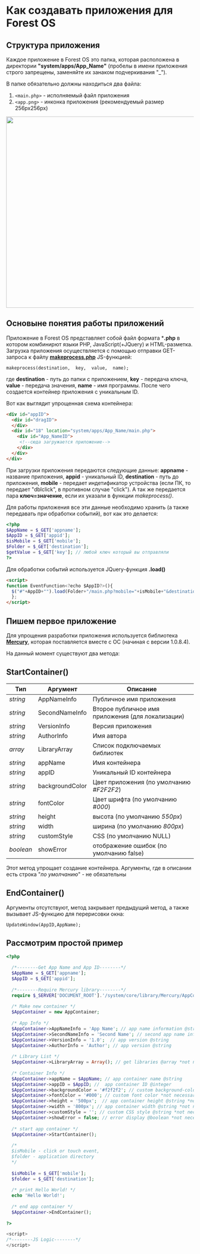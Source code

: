 # Как создавать приложения для Forest OS

Структура приложения
--------------------------------------------

Каждое приложение в Forest OS это папка, которая расположена в директории **"system/apps/App_Name"** (пробелы в имени приложения строго запрещены, заменяйте их занаком подчеркивания "_"). 

В папке обязательно должны находиться два файла:
1. `<main.php>` - исполняемый файл приложения
2. `<app.png>` - инконка приложения (рекомендуемый размер 256px256px)

<img src="http://forest.hobbytes.com/media/os/Documentation/app_dir.png" width="512">

Основыне понятия работы приложений
--------------------------------------------
Приложение в Forest OS представляет собой файл формата ***.php** в котором комбинирют языки PHP, JavaScript(+JQuery) и HTML-разметка.
Загрузка приложения осуществляется с помощью отправки GET-запроса к файлу **[makeprocess.php](https://github.com/hobbytes/ForestOS/tree/master/makeprocess.php)** JS-функцией:
```JS
makeprocess(destination,  key,  value,  name);
```
где **destination** - путь до папки с приложением, **key** - передача ключа, **value** - передача значения, **name** - имя программы.
После чего создается контейнер приложения с уникальным ID. 

Вот как выглядит упрощенная схема контейнера:
```HTML
<div id="appID">
  <div id="dragID">
  </div>
  <div id="18" location="system/apps/App_Name/main.php">
    <div id="App_NameID">
     <!--сюда загружается приложение-->
    </div>
  </div>
</div>
```
При загрузки приложения передаются следующие данные: **appname** - название приложения, **appid** - уникальный ID, **destination** - путь до приложения, **mobile** - передает индетификатор устройства (если ПК, то передает "dblclick", в противном случае "click"). А так же передается пара **ключ=значение**, если их указали в функции *makeprocess()*. 

Для работы приложения все эти данные необходимо хранить (а также передавать при обработки событий), вот как это делается:

```PHP
<?php
$AppName = $_GET['appname'];
$AppID = $_GET['appid'];
$isMobile = $_GET['mobile'];
$Folder = $_GET['destination'];
$getValue = $_GET['key']; // любой ключ который вы отправляли
?>
```

Для обработки событий используется JQuery-функция **.load()**

```HTML
<script>
function EventFunction<?echo $AppID?>(){
  $("#"+AppID+"").load(Folder+"/main.php?mobile="+isMobile+"&destination="+Folder+"&appname="+AppName+"&appid="+AppID+"&key1=value1&keyN=valueN")
  };
</script>
```

Пишем первое приложение
--------------------------------------------
Для упрощения разработки приложения используется библиотека **[Mercury](https://github.com/hobbytes/ForestOS/tree/master/system/core/library/Mercury.AppContainer.php)**, которая поставляется вместе с ОС (начиная с версии 1.0.8.4).

На данный момент существуют два метода:

StartContainer()
--------------------------------------------
| Тип | Аргумент | Описание |
| ------ | ------ | ------ |
| *string* | AppNameInfo | Публичное имя приложения |
| *string* | SecondNameInfo | Второе публичное имя приложения (для локализации) |
| *string* | VersionInfo | Версия приложения |
| *string* | AuthorInfo  | Имя автора |
| *array* | LibraryArray | Список подключаемых библиотек |
| *string* | appName | Имя контейнера |
| *string* | appID | Уникальный ID контейнера|
| *string* | backgroundColor | Цвет приложения (по умолчанию *#F2F2F2*) |
| *string* | fontColor | Цвет шрифта (по умолчанию *#000*) |
| *string* | height | высота (по умолчанию *550px*) |
| *string* | width | ширина (по умолчанию *800px*) |
| *string* | customStyle | CSS (по умолчанию NULL) |
| *boolean* | showError  | отображение ошибок (по умолчанию false) |

Этот метод упрощает создание контейнера. Аргументы, где в описании есть строка "*по умолчанию*" - не обязательны

EndContainer()
--------------------------------------------
Аргументы отсутствуют, метод закрывает предыдущий метод, а также вызывает JS-функцию для перерисовки окна:
```JS
UpdateWindow(AppID,AppName);
```

Рассмотрим простой пример
--------------------------------------------

```PHP
<?php

  /*--------Get App Name and App ID--------*/
  $AppName = $_GET['appname'];
  $AppID = $_GET['appid'];
  
  /*--------Require Mercury library--------*/
  require $_SERVER['DOCUMENT_ROOT'].'/system/core/library/Mercury/AppContainer.php';
  
  /* Make new container */
  $AppContainer = new AppContainer;
  
  /* App Info */
  $AppContainer->AppNameInfo = 'App Name'; // app name information @string
  $AppContainer->SecondNameInfo = 'Second Name'; // second app name information @string
  $AppContainer->VersionInfo = '1.0';  // app version @string
  $AppContainer->AuthorInfo = 'Author'; // app version @string
  
  /* Library List */
  $AppContainer->LibraryArray = Array(); // get libraries @array *not necessary
  
  /* Container Info */
  $AppContainer->appName = $AppName; // app container name @string
  $AppContainer->appID = $AppID; //  app container ID @integer
  $AppContainer->backgroundColor = '#f2f2f2'; // custom background-color *not necessary
  $AppContainer->fontColor = '#000'; // custom font color *not necessary
  $AppContainer->height = '500px';  // app container height @string *not necessary
  $AppContainer->width = '800px'; // app container width @string *not necessary
  $AppContainer->customStyle = ''; // custom CSS style @string *not necessary
  $AppContainer->showError = false; // error display @boolean *not necessary
  
  /* start app container */
  $AppContainer->StartContainer();
  
  /*
  $isMobile - click or touch event,
  $folder - application directory
  */
  
  $isMobile = $_GET['mobile'];
  $folder = $_GET['destination'];
  
  /* print Hello World! */
  echo 'Hello World!';
  
  /* end app container */
  $AppContainer->EndContainer();
  
?>

<script>
/*--------JS Logic--------*/
</script>
```
